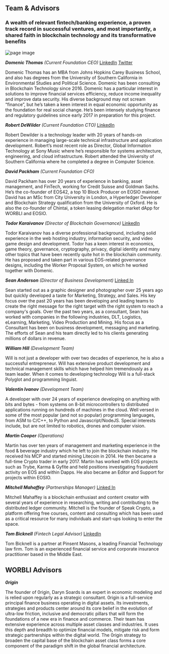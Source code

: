 ## Team & Advisors
### A wealth of relevant fintech/banking experience, a proven track record in successful ventures, and most importantly, a shared faith in blockchain technology and its transformative benefits

![page image](../images/team.jpg)

_**Domenic Thomas**_
_(Current Foundation CEO)_
[LinkedIn](https://www.linkedin.com/in/domenic-thomas-5403676/)
[Twitter](https://twitter.com/worbli_ceo)

Domenic Thomas has an MBA from Johns Hopkins Carey Business School, and also has degrees from the University of Southern California in Environmental Studies and Political Science. Domenic has been consulting in Blockchain Technology since 2016. Domenic has a particular interest in solutions to improve financial services efficiency, reduce income inequality and improve data security. His diverse background may not scream “finance”, but he’s taken a keen interest in equal economic opportunity as the foundation for real social change. He’s been intensely studying finance and regulatory guidelines since early 2017 in preparation for this project.

_**Robert DeWilder**_
_(Current Foundation CTO)_
[LinkedIn](https://www.linkedin.com/in/robert-dewilder-6b83311/)

Robert Dewilder is a technology leader with 20 years of hands-on experience in managing large-scale technical infrastructure and application development. Robert’s most recent role as Director, Global Information Technology at Sony Music where he’s responsible for systems architecture, engineering, and cloud infrastructure. Robert attended the University of Southern California where he completed a degree in Computer Science.

_**David Packham**_
_(Current Foundation CFO)_

David Packham has over 20 years of experience in banking, asset management, and FinTech, working for Credit Suisse and Goldman Sachs. He’s the co-founder of EOS42, a top 10 Block Producer on EOSIO mainnet. David has an MSc from City University in London, a Hyperledger Developer and Blockchain Strategy qualification from the University of Oxford. He is also the co-founder of Chintai, a token leasing delegation market dApp for WORBLI and EOSIO.

_**Todor Karaivanov**_
_(Director of Blockchain Governance)_
[LinkedIn](https://www.linkedin.com/in/todor-karaivanov-325468/)

Todor Karaivanov has a diverse professional background, including solid experience in the web hosting industry, information security, and video game design and development. Todor has a keen interest in economics, game theory, governance, cryptography, privacy, digital identity and many other topics that have been recently quite hot in the blockchain community. He has proposed and taken part in various EOS-related governance designs, including the Worker Proposal System, on which he worked together with Domenic.

_**Sean Anderson**_
_(Director of Business Development)_
[Linked In](https://www.linkedin.com/in/seanxanderson/)

Sean started out as a graphic designer and photographer over 25 years ago but quickly developed a taste for Marketing, Strategy, and Sales. His key focus over the past 20 years has been developing and leading teams to create the right message for the right target with the right system to reach a company's goals. Over the past two years, as a consultant, Sean has worked with companies in the following industries, DLT, Logistics, eLearning, Marketing, Video Production and Mining. His focus as a Consultant has been on business development, messaging and marketing. The efforts of Sean and his team directly led to his clients generating millions of dollars in revenue.


_**William Hill**_
_(Development Team)_

Will is not just a developer with over two decades of experience, he is also a successful entrepreneur. Will has extensive product development and technical management skills which have helped him tremendously as a team leader. When it comes to developing technology Will is a full-stack Polyglot and programming linguist.

_**Valentin Ivanov**_
_(Development Team)_

A developer with over 24 years of experience developing on anything with bits and bytes - from systems on 8-bit microcontrollers to distributed applications running on hundreds of machines in the cloud. Well versed in some of the most popular (and not so popular) programming languages, from ASM to C/C++, to Python and Javascript/NodeJS. Special interests include, but are not limited to robotics, drones and computer vision.

_**Martin Cooper**_
_(Operations)_

Martin has over ten years of management and marketing experience in the food & beverage industry which he left to join the blockchain industry. He received his MCP and started mining Litecoin in 2014. He then became a full-time Crypto trader in early 2017. Martin has worked with EOS projects such as Trybe, Karma & Gyfite and held positions investigating fraudulent activity on EOS and within Dapps. He also became an Editor and Support for projects within EOSIO.

 
_**Mitchell Mahaffey**_
_(Partnerships Manager)_
[Linked In](https://www.linkedin.com/in/mitchell-mahaffey/)

Mitchell Mahaffey is a blockchain enthusiast and content creator with several years of experience in researching, writing and contributing to the distributed ledger community. Mitchell is the founder of Speak Crypto, a platform offering free courses, content and consulting which has been used as a critical resource for many individuals and start-ups looking to enter the space.

_**Tom Bicknell**_
_(Fintech Legal Advisor)_
[LinkedIn](https://www.linkedin.com/in/tom-bicknell-25629b47/)

Tom Bicknell is a partner at Pinsent Masons, a leading Financial Technology law firm. Tom is an experienced financial service and corporate insurance practitioner based in the Middle East.

## WORBLI Advisors
_**0rigin**_

The founder of 0rigin, Daryn Soards is an expert in economic modeling and is relied upon regularly as a strategic consultant. 0rigin is a full-service principal finance business operating in digital assets. Its investments, strategies and products center around its core belief in the evolution of ultra-low friction, inclusive and democratic pillars that will form the foundations of a new era in finance and commerce. Their team has extensive experience across multiple asset classes and industries. It uses this depth and breadth to optimize financial models, mitigate risk and form strategic partnerships within the digital world. The 0rigin strategy to broaden the capital base of the blockchain asset class forms a core component of the paradigm shift in the global financial architecture.
